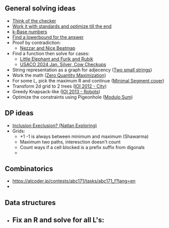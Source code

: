 ## General solving ideas

- [Think of the checker](https://szkopul.edu.pl/problemset/problem/Grfouq9u3g_TYktFXO2sNjCU/site/?key=statement)
- [Work it with standards and optimize till the end](https://szkopul.edu.pl/problemset/problem/bS_effBgQtuS7NXJA_dn7Ogm/site/?key=statement)
- [k-Base numbers](https://codeforces.com/gym/104077/problem/E)
- [Find a lowerbound for the answer](https://oj.uz/problem/view/APIO16_gap?locale=en)
- Proof by contradiction:
  - [Nezzar and Nice Beatmap](https://codeforces.com/contest/1477/problem/C)
- Find a function then solve for cases:
  - [Little Elephant and Furik and Rubik](https://codeforces.com/contest/204/problem/C)
  - [USACO 2024 Jan. Silver, Cow Checkups](https://usaco.org/index.php?page=viewproblem2&cpid=1470)
- String representation as a graph for adjecency ([Two small strings](https://codeforces.com/contest/1213/problem/E))
- Work the math ([Zero Quantity Maximization](https://codeforces.com/contest/1133/problem/D))
- For some L, pick the maximum R and continue ([Minimal Segment cover](https://codeforces.com/problemset/problem/1175/E))
- Transform 2d grid to 2 trees ([IOI 2012 - City](https://oj.uz/problem/view/IOI12_city))
- Greedy Knapsack-like ([IOI 2013 - Robots](https://oj.uz/problem/view/IOI13_robots))
- Optimize the constraints using Pigeonhole ([Modulo Sum](https://codeforces.com/contest/577/problem/B))

## DP ideas
- [Inclusion Execlusion? (Natlan Exploring)](https://codeforces.com/contest/2037/problem/G)
- Grids:
  - +1 -1 is always between minimum and maximum (Shawarma)
  - Maximum two paths, interesction doesn't count
  - Count ways if a cell blocked is a prefix suffix from digonals
  - 

## Combinatorics
- https://atcoder.jp/contests/abc171/tasks/abc171_f?lang=en
- 

## Data structures
- Fix an R and solve for all L's:
  - 
